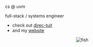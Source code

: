 cs @ uvm

full-stack / systems engineer

- check out [direc-tuit](https://www.direc-tuit.com/)
- and my [website](https://beaualbritton.site/) 

<div align="center">
  <img src="./images/fish.gif"alt="fish" >
</div>

